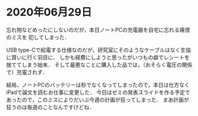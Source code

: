 # 2020年06月29日 



忘れ物などめったにしないのだが，本日ノートPCの充電器を自宅に忘れる痛恨のミスを
犯してしまった．


USB type-Cで給電する仕様なのだが，研究室にそのようなケーブルはなく生協に買いに行く羽目に．
しかも経費にしようと思ったがいつもの癖でレシートを捨ててしまう始末．
そして最悪なことに購入した品では，（おそらく電圧の関係で）充電されず．


結局，ノートPCのバッテリーは秒でなくなってしまったので，本日は仕方なくiPadで論文を読むお仕事に変更した．
今日はゼミの発表スライドを作る予定であったので，このミスによりだいぶ今週の計画が狂ってしまった．
まあ計画が狂うのは毎週のことなんですけどね．

